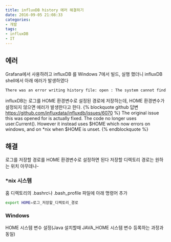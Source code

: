```yaml
---
title: influxDB history 에러 해결하기
date: 2016-09-05 21:08:33
categories:
- 개발
tags:
- influxDB
- IT
---
```

## 에러

Grafana에서 사용하려고 influxDB 를 Windows 7에서 빌드, 실행 했더니 influxDB shell에서 아래 에러가 발생하였다
``` sh
There was an error writing history file: open : The system cannot find the file specified.
```
<!-- more -->

influxDB는 로그를 HOME 환경변수로 설정된 경로에 저장하는데,
HOME 환경변수가 설정되지 않으면 에러가 발생한다고 한다.
{% blockquote github 답변 https://github.com/influxdata/influxdb/issues/6070 %}
The original issue this was opened for is actually fixed. The code no longer uses user.Current().
However it instead uses $HOME which now errors on windows, and on *nix when $HOME is unset.
{% endblockquote %}

## 해결

로그를 저장할 경로를 HOME 환경변수로 설정하면 된다
저장할 디렉토리 경로는 원하는 위치 아무데나-

### *nix 시스템

홈 디렉토리의 .bashrc나 .bash_profile 파일에 아래 명령어 추가
``` sh
export HOME=로그_저장할_디렉토리_경로
```

### Windows

HOME 시스템 변수 설정(Java 설치할때 JAVA_HOME 시스템 변수 등록하는 과정과 동일)